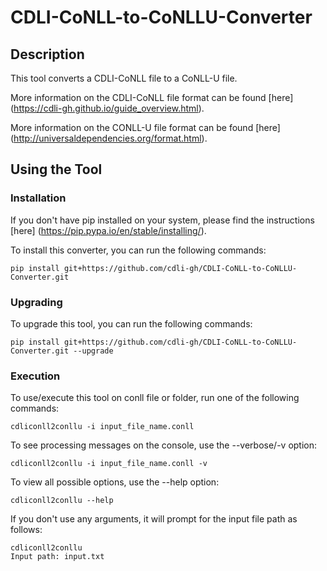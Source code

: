 # CDLI-CoNLL-to-CoNLLU-Converter

## Description
This tool converts a CDLI-CoNLL file to a CoNLL-U file.

More information on the CDLI-CoNLL file format can be found [here] (https://cdli-gh.github.io/guide_overview.html).

More information on the CONLL-U file format can be found [here] (http://universaldependencies.org/format.html).

## Using the Tool 

### Installation
If you don't have pip installed on your system, please find the instructions [here] (https://pip.pypa.io/en/stable/installing/).

To install this converter, you can run the following commands:

```
pip install git+https://github.com/cdli-gh/CDLI-CoNLL-to-CoNLLU-Converter.git
```

### Upgrading
To upgrade this tool, you can run the following commands:

```
pip install git+https://github.com/cdli-gh/CDLI-CoNLL-to-CoNLLU-Converter.git --upgrade
```

### Execution
To use/execute this tool on conll file or folder, run one of the following commands:

```
cdliconll2conllu -i input_file_name.conll
```

To see processing messages on the console, use the --verbose/-v option:
```
cdliconll2conllu -i input_file_name.conll -v
```

To view all possible options, use the --help option:
```
cdliconll2conllu --help
```
If you don't use any arguments, it will prompt for the input file path as follows:
```
cdliconll2conllu
Input path: input.txt
```
